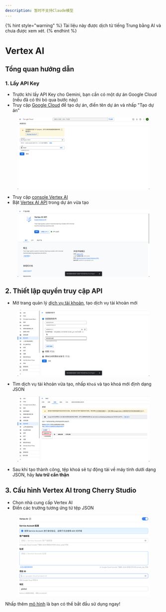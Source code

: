 ```yaml
---
description: 暂时不支持Claude模型
---
```


{% hint style="warning" %}
Tài liệu này được dịch từ tiếng Trung bằng AI và chưa được xem xét.
{% endhint %}

# Vertex AI

## Tổng quan hướng dẫn

### 1. Lấy API Key

* Trước khi lấy API Key cho Gemini, bạn cần có một dự án Google Cloud (nếu đã có thì bỏ qua bước này)
* Truy cập [Google Cloud](https://console.cloud.google.com/projectcreate) để tạo dự án, điền tên dự án và nhấp "Tạo dự án"

<figure><img src="../../.gitbook/assets/image (1).png" alt=""><figcaption></figcaption></figure>

* Truy cập [console Vertex AI](https://console.cloud.google.com/vertex-ai)
* Bật [Vertex AI API](https://console.cloud.google.com/apis/library/aiplatform.googleapis.com?inv=1\&invt=Ab0iBA) trong dự án vừa tạo

<figure><img src="../../.gitbook/assets/image (78).png" alt=""><figcaption></figcaption></figure>

## 2. Thiết lập quyền truy cập API

* Mở trang quản lý [dịch vụ tài khoản](https://console.cloud.google.com/iam-admin/serviceaccounts), tạo dịch vụ tài khoản mới

<figure><img src="../../.gitbook/assets/image (79).png" alt=""><figcaption></figcaption></figure>

* Tìm dịch vụ tài khoản vừa tạo, nhấp `Khoá` và tạo khoá mới định dạng JSON

<figure><img src="../../.gitbook/assets/image (80).png" alt=""><figcaption></figcaption></figure>

* Sau khi tạo thành công, tệp khoá sẽ tự động tải về máy tính dưới dạng JSON, hãy **lưu trữ cẩn thận**

## 3. Cấu hình Vertex AI trong Cherry Studio

* Chọn nhà cung cấp Vertex AI
* Điền các trường tương ứng từ tệp JSON

<figure><img src="../../.gitbook/assets/image (81).png" alt=""><figcaption></figcaption></figure>

Nhấp thêm [mô hình](https://console.cloud.google.com/vertex-ai/model-garden) là bạn có thể bắt đầu sử dụng ngay!